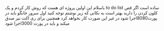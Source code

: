 باسلام 
این اولین پروژه ای هست که روش کار کردم و یک to do list ساده است
اگر قص کلون کردن را دارید بهتر است به نکاتی که زیر نوشتم توجه کنید
اول سرور جانگو باید در پورت8080اجرا شود در غیر این صورت کار نخواهد کرد 
همچنین برای ری اکت نیز صدق میکند و باید در پورت 3000اجرا شود
